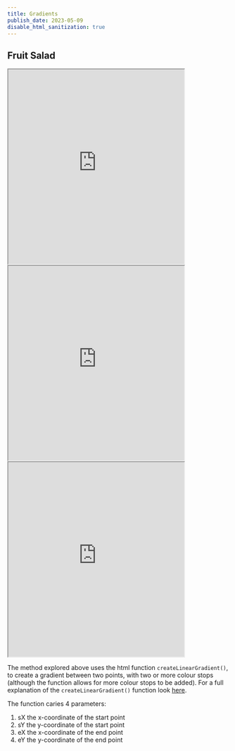 ```yaml
---
title: Gradients
publish_date: 2023-05-09
disable_html_sanitization: true
---
```

## Fruit Salad 
<iframe width = "400" height = "442" src="https://editor.p5js.org/kirstinmeows/full/ShLxOcP1c2"></iframe> 
<iframe width = "400" height = "442" src="https://editor.p5js.org/kirstinmeows/full/-cLoEJezD"></iframe> 
<iframe width = "400" height = "442"src="https://editor.p5js.org/kirstinmeows/full/AJSD8st5X"></iframe> 

The method explored above uses the html function `createLinearGradient()`, to create a gradient between two points, with two or more colour stops (although the function allows for more colour stops to be added).  For a full explanation of the `createLinearGradient()` function look [here](https://developer.mozilla.org/en-US/docs/Web/API/CanvasRenderingContext2D/createLinearGradient). 

The function caries 4 parameters: 

1. sX the x-coordinate of the start point 
2. sY the y-coordinate of the start point 
3. eX the x-coordinate of the end point 
4. eY the y-coordinate of the end point